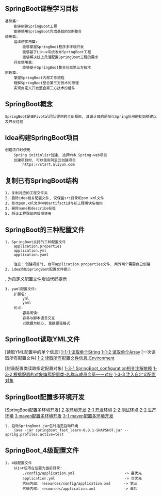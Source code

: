 ## SpringBoot课程学习目标
    基础篇: 
        能够创建SpringBoot工程
        能够使用SpringBoot完成基础的SSM整合
    适用篇:
        运维使实用篇:
            能够掌握SpringBoot程序多环境开发
            能够基于Linux系统发布SpringBoot工程
            能够解决线上灵活配置SpringBoot工程的需求
        开发使用篇:
            能够基于SpringBoot整合任意第三方技术
    原理篇:
        掌握SpringBoot内部工作流程
        理解SpringBoot整合第三方技术的原理
        实现自定义开发整合第三方技术的组件
        
## SpringBoot概念
    SpringBoot是由Pivotal团队提供的全新框架, 其设计目的是简化Spring应用的初始搭建以及开发过程

## idea构建SpringBoot项目
    创建项目时使用
        Spring initinlizr创建, 选择Web.Spring-web项目
        创建项目时, 可以使用阿里云创建项目
            https://start.aliyun.com
## 复制已有SpringBoot结构
    1. 复制对应的工程文件夹
    2. 删除idea相关配置文件, 仅保留src目录和pom.xml文件
    3. 修改pom.xml文件中的artifactId与新工程模块名相同
    3. 删除name和describe标签
    5. 将该工程保留供后期使用
    
## SpringBoot的三种配置文件
    1. SpringBoot支持的三种配置文件
        application.properties
        application.yml
        application.yaml
        
        注意: 创建项目时, 自带application.properties文件, 两外两个需要自己创建
    2. idea添加SpringBoot配置文件提示
.           [为自定义配置文件增加代码提示](add_configFIleCodePrompt.jpg)

    3. yaml配置文件:
        扩展名:
            yml
            yaml
        优点:
            容易阅读:
            容易与脚本语言交互
            以数据为核心, 重数据轻格式
            
## SpringBoot读取YML文件
[读取YML配置中的单个信息]
    [1-1-1 读取单个String](../../java/com/hui/controller/UserController.java)
    [1-1-2 读取单个Array](../../java/com/hui/controller/UserController.java)
[一次读取所有配置文件]
    [1-2 读取所有配置文件信息_Environment](../../java/com/hui/controller/UserController.java)
    
[封装配置类读取指定配置对象]
    [1-3-1 SpringBoot_configuration相关注解依赖](../../../../pom.xml)
    [1-3-2 根据配置的对象编写配置类-名称与成员变量一一对应](../../java/com/hui/domain/TestConfig.java)
    [1-3-3 注入自定义配置对象](../../java/com/hui/controller/UserController.java)

## SpringBoot配置多环境开发
[SpringBoot配置多环境开发]
    [2 多环境开发](../application.yml)
        [2-1 开发环境](../application.yml)
        [2-2 测试环境](../application.yml)
        [2-2 生产环境](../application.yml)
    [3 maven配置多环境开发](../../../../pom.xml) 
        [3-1 maven配置多环境开发](../../../../pom.xml) 

    1. 启动SpringBoot_jar包时指定启动环境
        java -jar springboot_fast_learn-0.0.1-SNAPSHOT.jar --spring.profiles.active=test    
        
## SpringBoot_4级配置文件
    1. 4级配置文件
        以jar包所在位置为当前目录:
            ./config/application.yml                       -> 最优先
            application.yml                                -> 次优先
            代码内部: resources/config/application.xml      -> 第三
            代码内部: resources/application.xml             -> 最后